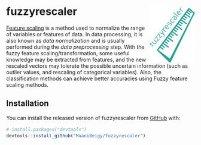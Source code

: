 
<!-- README.md is generated from README.Rmd. Please edit that file -->

# fuzzyrescaler <img src="./man/figures/logo.svg" align="right" width="120" />

<!-- badges: start -->

<!-- badges: end -->

[Feature scaling](https://en.wikipedia.org/wiki/Feature_scaling) is a
method used to normalize the range of variables or features of data. In
data processing, it is also known as *data normalization* and is usually
performed during the *data preprocessing* step. With the fuzzy feature
scaling/transformation, some useful knowledge may be extracted from
features, and the new rescaled vectors may tolerate the possible
uncertain information (such as outlier values, and rescaling of
categorical variables). Also, the classification methods can achieve
better accuracies using Fuzzy feature scaling methods.

## Installation

You can install the released version of fuzzyrescaler from
[GitHub](https://github.com/) with:

``` r
# install.packages("devtools")
devtools::install_github("MaaniBeigy/fuzzyrescaler")
```
